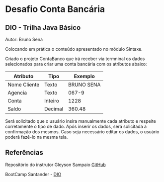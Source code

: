 # Desafio Conta Bancária

## DIO - Trilha Java Básico

Autor: Bruno Sena

Colocando em prática o conteúdo apresentado no módulo Sintaxe.

Criado o projeto ContaBanco que irá receber via termninal os dados selecionados para criar uma conta bancária com os atributos abaixo:

| Atributo       | Tipo     | Exemplo         |
| -------------- | -------- | --------------- |
| Nome Cliente   | Texto    | BRUNO SENA      |
| Agencia        | Texto    | 067-9           |
| Conta          | Inteiro  | 1228            |
| Saldo          | Decimal  | 360.48          |

Será solicitado que o usuário insira manualmente cada atributo e respeite corretamente o tipo de dado. Após inserir os dados, será solicitada a confirmação dos mesmos. Caso seja necessário editar os dados, o usuário poderá fazê-lo na mesma tela.

## Referências
Repositório do instrutor Gleyson Sampaio [GitHub](https://github.com/digitalinnovationone/trilha-java-basico/tree/main/desafios/sintaxe)

BootCamp Santander - [DIO](http://www.dio.me/)

